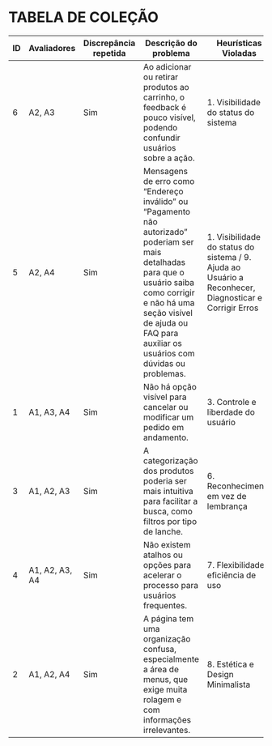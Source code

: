 # TABELA DE COLEÇÃO

| ID  | Avaliadores | Discrepância repetida | Descrição do problema                                                                                         | Heurísticas Violadas                                                   | Severidade   |
| --- | ----------- | --------------------- | ------------------------------------------------------------------------------------------------------------- | ---------------------------------------------------------------------- | ------------ |
| 6   | A2, A3      | Sim                   | Ao adicionar ou retirar produtos ao carrinho, o feedback é pouco visível, podendo confundir usuários sobre a ação. | 1. Visibilidade do status do sistema                                   | 2, 4          |
| 5   | A2, A4      | Sim                   | Mensagens de erro como “Endereço inválido” ou “Pagamento não autorizado” poderiam ser mais detalhadas para que o usuário saiba como corrigir e não há uma seção visível de ajuda ou FAQ para auxiliar os usuários com dúvidas ou problemas. | 1. Visibilidade do status do sistema / 9. Ajuda ao Usuário a Reconhecer, Diagnosticar e Corrigir Erros | 2, 3          |
| 1   | A1, A3, A4  | Sim                   | Não há opção visível para cancelar ou modificar um pedido em andamento.                                         | 3. Controle e liberdade do usuário                                     | 4            |
| 3   | A1, A2, A3  | Sim                   | A categorização dos produtos poderia ser mais intuitiva para facilitar a busca, como filtros por tipo de lanche. | 6. Reconhecimento em vez de lembrança                                  | 3            |
| 4   | A1, A2, A3, A4 | Sim                | Não existem atalhos ou opções para acelerar o processo para usuários frequentes.                                | 7. Flexibilidade e eficiência de uso                                   | 3, 1, 4, 3      |
| 2   | A1, A2, A4  | Sim                   | A página tem uma organização confusa, especialmente a área de menus, que exige muita rolagem e com informações irrelevantes. | 8. Estética e Design Minimalista                                       | 3, 4, 3        |



